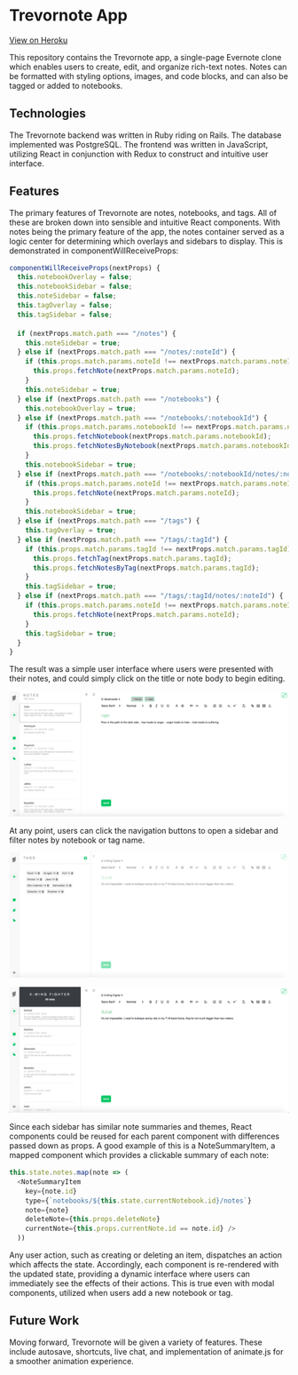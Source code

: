 # Trevornote App

[View on Heroku](https://trevornote.herokuapp.com/#/)

This repository contains the Trevornote app, a single-page Evernote clone which enables users to create, edit, and organize rich-text notes. Notes can be formatted with styling options, images, and code blocks, and can also be tagged or added to notebooks.

## Technologies

The Trevornote backend was written in Ruby riding on Rails. The database implemented was PostgreSQL. The frontend was written in JavaScript, utilizing React in conjunction with Redux to construct and intuitive user interface.

## Features

The primary features of Trevornote are notes, notebooks, and tags. All of these are broken down into sensible and intuitive React components. With notes being the primary feature of the app, the notes container served as a logic center for determining which overlays and sidebars to display. This is demonstrated in componentWillReceiveProps:

```javascript
componentWillReceiveProps(nextProps) {
  this.notebookOverlay = false;
  this.notebookSidebar = false;
  this.noteSidebar = false;
  this.tagOverlay = false;
  this.tagSidebar = false;

  if (nextProps.match.path === "/notes") {
    this.noteSidebar = true;
  } else if (nextProps.match.path === "/notes/:noteId") {
    if (this.props.match.params.noteId !== nextProps.match.params.noteId) {
      this.props.fetchNote(nextProps.match.params.noteId);
    }
    this.noteSidebar = true;
  } else if (nextProps.match.path === "/notebooks") {
    this.notebookOverlay = true;
  } else if (nextProps.match.path === "/notebooks/:notebookId") {
    if (this.props.match.params.notebookId !== nextProps.match.params.notebookId) {
      this.props.fetchNotebook(nextProps.match.params.notebookId);
      this.props.fetchNotesByNotebook(nextProps.match.params.notebookId);
    }
    this.notebookSidebar = true;
  } else if (nextProps.match.path === "/notebooks/:notebookId/notes/:noteId") {
    if (this.props.match.params.noteId !== nextProps.match.params.noteId) {
      this.props.fetchNote(nextProps.match.params.noteId);
    }
    this.notebookSidebar = true;
  } else if (nextProps.match.path === "/tags") {
    this.tagOverlay = true;
  } else if (nextProps.match.path === "/tags/:tagId") {
    if (this.props.match.params.tagId !== nextProps.match.params.tagId) {
      this.props.fetchTag(nextProps.match.params.tagId);
      this.props.fetchNotesByTag(nextProps.match.params.tagId);
    }
    this.tagSidebar = true;
  } else if (nextProps.match.path === "/tags/:tagId/notes/:noteId") {
    if (this.props.match.params.noteId !== nextProps.match.params.noteId) {
      this.props.fetchNote(nextProps.match.params.noteId);
    }
    this.tagSidebar = true;
  }
}
```

The result was a simple user interface where users were presented with their notes, and could simply click on the title or note body to begin editing.

![Screenshot1](./public/readme_1.png "Trevornote Main Page")

At any point, users can click the navigation buttons to open a sidebar and filter notes by notebook or tag name.

![Screenshot2](./public/readme_2.png "Trevornote Overlay")

![Screenshot3](./public/readme_3.png "Trevornote Sidebar")

Since each sidebar has similar note summaries and themes, React components could be reused for each parent component with differences passed down as props. A good example of this is a NoteSummaryItem, a mapped component which provides a clickable summary of each note:

```javascript
this.state.notes.map(note => (
  <NoteSummaryItem
    key={note.id}
    type={`notebooks/${this.state.currentNotebook.id}/notes`}
    note={note}
    deleteNote={this.props.deleteNote}
    currentNote={this.props.currentNote.id == note.id} />
  ))
```

Any user action, such as creating or deleting an item, dispatches an action which affects the state. Accordingly, each component is re-rendered with the updated state, providing a dynamic interface where users can immediately see the effects of their actions. This is true even with modal components, utilized when users add a new notebook or tag.

## Future Work

Moving forward, Trevornote will be given a variety of features. These include autosave, shortcuts, live chat, and implementation of animate.js for a smoother animation experience.

